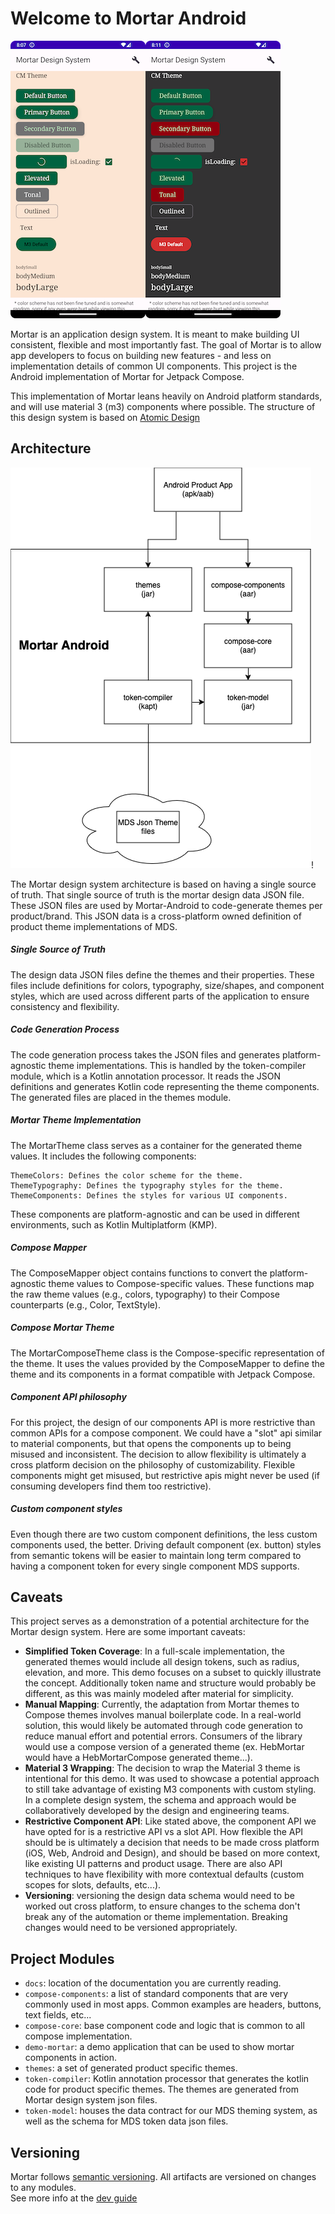 # Welcome to Mortar Android 
![Alt text](Screenshot_20240804_200756.png)![Screenshot](Screenshot_20240804_201136.png)

Mortar is an application design system. It is meant to make building UI consistent, flexible and
most importantly fast. The goal of Mortar is to allow app developers to focus on building new 
features - and less on implementation details of common UI components. This project is the Android 
implementation of Mortar for Jetpack Compose.

This implementation of Mortar leans heavily on Android platform standards,  and will use material 3 
(m3) components where possible. The structure of this design system is based 
on [Atomic Design](https://atomicdesign.bradfrost.com/)

## Architecture 
![Arch diagram](mortar_arch.png)!

The Mortar design system architecture is based on having a single source of truth. That single source 
of truth is the mortar design data JSON file. These JSON files are used by Mortar-Android to 
code-generate themes per product/brand. This JSON data is a cross-platform owned definition of 
product theme implementations of MDS. 

##### **Single Source of Truth**
The design data JSON files define the themes and their properties. These files include definitions for 
colors, typography, size/shapes, and component styles, which are used across different parts of the application to 
ensure consistency and flexibility.

##### **Code Generation Process**
The code generation process takes the JSON files and generates platform-agnostic theme implementations. 
This is handled by the token-compiler module, which is a Kotlin annotation processor. It reads the JSON 
definitions and generates Kotlin code representing the theme components. The generated files are placed 
in the themes module.

##### **Mortar Theme Implementation**
The MortarTheme class serves as a container for the generated theme values. It includes the following components:

    ThemeColors: Defines the color scheme for the theme.
    ThemeTypography: Defines the typography styles for the theme.
    ThemeComponents: Defines the styles for various UI components.

These components are platform-agnostic and can be used in different environments, such as Kotlin 
Multiplatform (KMP).

##### **Compose Mapper**
The ComposeMapper object contains functions to convert the platform-agnostic theme values to 
Compose-specific values. These functions map the raw theme values (e.g., colors, typography) to
their Compose counterparts (e.g., Color, TextStyle). 

##### **Compose Mortar Theme**
The MortarComposeTheme class is the Compose-specific representation of the theme. It uses the values 
provided by the ComposeMapper to define the theme and its components in a format compatible with 
Jetpack Compose.

##### **Component API philosophy**
For this project, the design of our components API is more restrictive than common APIs for a compose component. We 
could have a "slot" api similar to material components, but that opens the components up to being 
misused and inconsistent. The decision to allow flexibility is ultimately a cross platform decision 
on the philosophy of customizability. Flexible components might get misused, but restrictive apis 
might never be used (if consuming developers find them too restrictive).

##### **Custom component styles**
Even though there are two custom component definitions, the less custom components
used, the better. Driving default component (ex. button) styles from semantic tokens will be easier 
to maintain long term compared to having a component token for every single component MDS supports.

## Caveats 

This project serves as a demonstration of a potential architecture for the Mortar design system. 
Here are some important caveats:

* **Simplified Token Coverage**: In a full-scale implementation, the generated themes would include 
all design tokens, such as radius, elevation, and more. This demo focuses on a subset to quickly 
illustrate the concept. Additionally token name and structure would probably be different, as this 
was mainly modeled after material for simplicity. 
* **Manual Mapping**: Currently, the adaptation from Mortar themes to Compose themes involves manual 
boilerplate code. In a real-world solution, this would likely be automated through code generation 
to reduce manual effort and potential errors. Consumers of the library would use a compose version
of a generated theme (ex. HebMortar would have a HebMortarCompose generated theme...).  
* **Material 3 Wrapping**: The decision to wrap the Material 3 theme is intentional for this demo. It 
was used to showcase a potential approach to still take advantage of existing M3 components with custom
styling. In a complete design system, the schema and approach would be collaboratively developed by 
the design and engineering teams.
* **Restrictive Component API**: Like stated above, the component API we have opted for is a 
restrictive API vs a slot API. How flexible the API should be is ultimately a decision that needs to 
be made cross platform (iOS, Web, Android and Design), and should be based on more context, like existing UI
patterns and product usage. There are also API techniques to have flexibility with more contextual 
defaults (custom scopes for slots, defaults, etc...). 
* **Versioning**: versioning the design data schema would need to be worked out cross platform, to ensure
changes to the schema don't break any of the automation or theme implementation. Breaking changes 
would need to be versioned appropriately. 


## Project Modules

* `docs`: location of the documentation you are currently reading. 
* `compose-components`: a list of standard components that are very commonly used in most apps. Common examples are headers, buttons, text fields, etc...
* `compose-core`: base component code and logic that is common to all compose implementation.
* `demo-mortar`: a demo application that can be used to show mortar components in action.
* `themes`: a set of generated product specific themes.
* `token-compiler`: Kotlin annotation processor that generates the kotlin code for product specific themes. The themes are generated from
 Mortar design system json files.
* `token-model`: houses the data contract for our MDS theming system, as well as the schema for MDS 
token data json files. 

## Versioning 
Mortar follows [semantic versioning](https://semver.org/). All artifacts are versioned on changes to any modules.  
See more info at the [dev guide](dev_guide.md)



